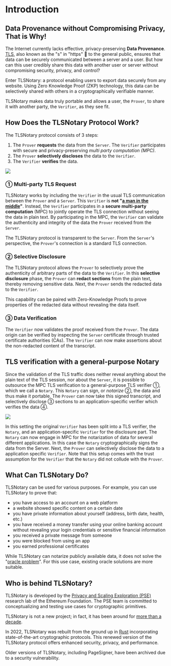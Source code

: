 # Introduction

## Data Provenance without Compromising Privacy, That is Why!

The Internet currently lacks effective, privacy-preserving **Data Provenance**. [TLS](https://en.wikipedia.org/wiki/Transport_Layer_Security), also known as the "s" in "https" 🔐 to the general public, ensures that data can be securely communicated between a server and a user. But how can this user credibly share this data with another user or server without compromising security, privacy, and control?

Enter TLSNotary: a protocol enabling users to export data securely from any website. Using Zero Knowledge Proof (ZKP) technology, this data can be selectively shared with others in a cryptographically verifiable manner.

TLSNotary makes data truly portable and allows a user, the `Prover`, to share it with another party, the `Verifier`, as they see fit.

## How Does the TLSNotary Protocol Work?

The TLSNotary protocol consists of 3 steps:
1. The `Prover` **requests** the data from the `Server`. The `Verifier` participates with secure and privacy-preserving *multi party computation (MPC)*.
2. The `Prover` **selectively discloses** the data to the `Verifier`.
3. The `Verifier` **verifies** the data.

![](./diagrams/overview4.svg)

### ① Multi-party TLS Request

TLSNotary works by including the `Verifier` in the usual TLS communication between the `Prover` and a `Server`. This `Verifier` is **not "[a man in the middle](https://en.wikipedia.org/wiki/Man-in-the-middle_attack)"**. Instead, the `Verifier` participates in a **secure multi-party computation** (MPC) to jointly operate the TLS connection without seeing the data in plain text. By participating in the MPC, the `Verifier` can validate the authenticity and integrity of the data the `Prover` received from the `Server`.

The TLSNotary protocol is transparent to the `Server`. From the `Server`'s perspective, the `Prover`'s connection is a standard TLS connection.

### ② Selective Disclosure

The TLSNotary protocol allows the `Prover` to selectively prove the authenticity of arbitrary parts of the data to the `Verifier`. In this **selective disclosure** phase, the `Prover` can **redact sections** from the plain text, thereby removing sensitive data. Next, the `Prover` sends the redacted data to the `Verifier`.

This capability can be paired with Zero-Knowledge Proofs to prove properties of the redacted data without revealing the data itself.

### ③ Data Verification

The `Verifier` now validates the proof received from the `Prover`. The data origin can be verified by inspecting the `Server` certificate through trusted certificate authorities (CAs). The `Verifier` can now make assertions about the non-redacted content of the transcript.

## TLS verification with a general-purpose Notary

Since the validation of the TLS traffic does neither reveal anything about the plain text of the TLS session, nor about the `Server`, it is possible to outsource the MPC TLS verification to a general-purpose TLS verifier ①, which we call a `Notary`. This `Notary` can sign, or *notarize* ②, the data and thus make it portable. The `Prover` can now take this signed transcript, and selectively disclose ③ sections to an application-specific verifier which verifies the data ④.

![](./png-diagrams/overview3.png)

In this setting the original `Verifier` has been split into a TLS verifier, the `Notary`, and an application-specific `Verifier` for the disclosure part. The `Notary` can now engage in MPC for the notarization of data for several different applications. In this case the `Notary` cryptographically signs the data from the Server. Next, the `Prover` can selectively disclose the data to a application specific `Verifier`. Note that this setup comes with the trust assumption for the `Verifier` that the `Notary` did not collude with the `Prover`.

## What Can TLSNotary Do?

TLSNotary can be used for various purposes. For example, you can use TLSNotary to prove that:
- you have access to an account on a web platform
- a website showed specific content on a certain date
- you have private information about yourself (address, birth date, health, etc.)
- you have received a money transfer using your online banking account without revealing your login credentials or sensitive financial information
- you received a private message from someone
- you were blocked from using an app
- you earned professional certificates

While TLSNotary can notarize publicly available data, it does not solve the "[oracle problem](https://ethereum.org/en/developers/docs/oracles/)". For this use case, existing oracle solutions are more suitable.

## Who is behind TLSNotary?

TLSNotary is developed by the [Privacy and Scaling Exploration (PSE)](https://pse.dev) research lab of the Ethereum Foundation. The PSE team is committed to conceptualizing and testing use cases for cryptographic primitives.

TLSNotary is not a new project; in fact, it has been around for [more than a decade](https://bitcointalk.org/index.php?topic=173220.0).

In 2022, TLSNotary was rebuilt from the ground up in [Rust](https://www.rust-lang.org/) incorporating state-of-the-art cryptographic protocols. This renewed version of the TLSNotary protocol offers enhanced security, privacy, and performance.

Older versions of TLSNotary, including PageSigner, have been archived due to a security vulnerability.
